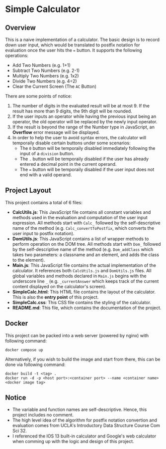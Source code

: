 
# Simple Calculator
## Overview
This is a naive implementation of a calculator. The basic design is to record down user input, which would be translated to postfix notation for evaluation once the user hits the `=` button. It supports the following operations:
* Add Two Numbers (e.g. 1+1)
* Subtract Two Numbers (e.g. 2-1)
* Multiply Two Numbers (e.g. 1x2)
* Divide Two Numbers (e.g. 4÷2)
* Clear the Current Screen (The `AC` Button)

There are some points of notice:
1. The number of digits in the evaluated result will be at most 9. If the result has more than 9 digits, the 9th digit will be rounded.
2. If the user inputs an operator while having the previous input being an operator, the old operator will be replaced by the newly input operator.
3. If the result is beyond the range of the Number type in JavaScript, an **Overflow** error message will be displayed.
4. In order to help the user to avoid syntax errors, the calculator will temporaily disable certain buttons under some scenarios:
    * The `0` button will be temporaily disabled immediately following the input of a `division` button.
    * The `.` button will be temporaily disabled if the user has already entered a decimal point in the current operand.
    * The `=` button will be temporaily disabled if the user input does not end with a valid operand.

## Project Layout
This project contains a total of 6 files:
* **CalcUtils.js**: This JavaScript file contains all constant variables and methods used in the evaluation and computation of the user input expression. All methods start with `Calc_` followed by the self-descriptive name of the method (e.g. `Calc_convertToPostfix`, which converts the user input to postfix notation).
* **DomUtils.js**: This JavaScript contains a list of wrapper methods to perform operation on the DOM tree. All methods start with `Dom_` followed by the self-descriptive name of the method (e.g. `Dom_addClass` which takes two parameters: a classname and an element, and adds the class to the element).
* **Main.js**: This JavaScript file contains the actual implementation of the calculator. It references both `CalcUtils.js` and `DomUtils.js` files. All global variables and methods declared in `Main.js` begins with the underscore line `_` (e.g. `_currentAnswer` which keeps track of the current content displayed on the calculator's screen).
* **SimpleCalc.html**: This HTML file contains the layout of the calculator. This is also the **entry point** of this project.
* **SimpleCalc.css**: This CSS file contains the styling of the calculator.
* **README.md**: This file, which contains the documentation of the project.

## Docker
This project can be packed into a web server (powered by nginx) with following command:

```
docker compose up
```

Alternatively, if you wish to build the image and start from there, this can be done via following command:

```
docker build -t <tag> .
docker run -d -p <host port>:<container port> --name <container name> <docker image tag>
```

## Notice
* The variable and function names are self-descriptive. Hence, this project includes no comment.
* The high level idea of the algorithm for postfix notation convertion and evaluation comes from UCLA's Introductory Data Structure Course Com Sci 32.
* I referenced the IOS 13 built-in calculator and Google's web calculator when comming up with the logic and design of this project. 